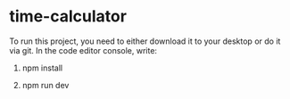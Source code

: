 # time-calculator
To run this project, you need to either download it to your desktop or do it via git. In the code editor console, write:

1. npm install

2. npm run dev
